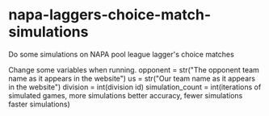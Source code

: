 # napa-laggers-choice-match-simulations
Do some simulations on NAPA pool league lagger's choice matches

Change some variables when running.
opponent = str("The opponent team name as it appears in the website")
us = str("Our team name as it appears in the website")
division = int(division id)
simulation_count = int(iterations of simulated games, more simulations better accuracy, fewer simulations faster simulations)
